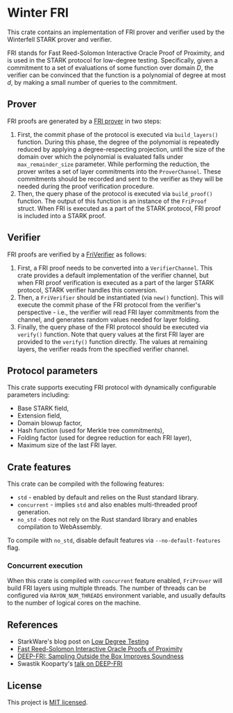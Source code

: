 # Winter FRI
This crate contains an implementation of FRI prover and verifier used by the Winterfell STARK prover and verifier.

FRI stands for Fast Reed-Solomon Interactive Oracle Proof of Proximity, and is used in the STARK protocol for low-degree testing. Specifically, given a commitment to a set of evaluations of some function over domain *D*, the verifier can be convinced that the function is a polynomial of degree at most *d*, by making a small number of queries to the commitment.

## Prover
FRI proofs are generated by a [FRI prover](src/prover/mod.rs) in two steps:

1. First, the commit phase of the protocol is executed via `build_layers()` function. During this phase, the degree of the polynomial is repeatedly reduced by applying a degree-respecting projection, until the size of the domain over which the polynomial is evaluated falls under `max_remainder_size` parameter. While performing the reduction, the prover writes a set of layer commitments into the `ProverChannel`. These commitments should be recorded and sent to the verifier as they will be needed during the proof verification procedure.
2. Then, the query phase of the protocol is executed via `build_proof()` function. The output of this function is an instance of the `FriProof` struct. When FRI is executed as a part of the STARK protocol, FRI proof is included into a STARK proof.

## Verifier
FRI proofs are verified by a [FriVerifier](src/verifier/mod.rs) as follows:
1. First, a FRI proof needs to be converted into a `VerifierChannel`. This crate provides a default implementation of the verifier channel, but when FRI proof verification is executed as a part of the larger STARK protocol, STARK verifier handles this conversion.
2. Then, a `FriVerifier` should be instantiated (via `new()` function). This will execute the commit phase of the FRI protocol from the verifier's perspective - i.e., the verifier will read FRI layer commitments from the channel, and generates random values needed for layer folding.
3. Finally, the query phase of the FRI protocol should be executed via `verify()` function. Note that query values at the first FRI layer are provided to the `verify()` function directly. The values at remaining layers, the verifier reads from the specified verifier channel.

## Protocol parameters
This crate supports executing FRI protocol with dynamically configurable parameters including:

* Base STARK field,
* Extension field,
* Domain blowup factor,
* Hash function (used for Merkle tree commitments),
* Folding factor (used for degree reduction for each FRI layer),
* Maximum size of the last FRI layer.

## Crate features
This crate can be compiled with the following features:

* `std` - enabled by default and relies on the Rust standard library.
* `concurrent` - implies `std` and also enables multi-threaded proof generation.
* `no_std` - does not rely on the Rust standard library and enables compilation to WebAssembly.

To compile with `no_std`, disable default features via `--no-default-features` flag.

### Concurrent execution
When this crate is compiled with `concurrent` feature enabled, `FriProver` will build FRI layers using multiple threads. The number of threads can be configured via `RAYON_NUM_THREADS` environment variable, and usually defaults to the number of logical cores on the machine.

## References

* StarkWare's blog post on [Low Degree Testing](https://medium.com/starkware/low-degree-testing-f7614f5172db)
* [Fast Reed-Solomon Interactive Oracle Proofs of Proximity](https://eccc.weizmann.ac.il/report/2017/134/)
* [DEEP-FRI: Sampling Outside the Box Improves Soundness](https://eprint.iacr.org/2019/336)
* Swastik Kooparty's [talk on DEEP-FRI](https://www.youtube.com/watch?v=txo_kPSn59Y&list=PLcIyXLwiPilWvjvNkhMn283LV370Pk5CT&index=6)


License
-------

This project is [MIT licensed](../LICENSE).
